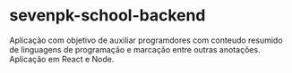 # sevenpk-school-backend
Aplicação com objetivo de auxiliar programdores com conteudo resumido de linguagens de programação e marcação entre outras anotações. Aplicação em React e Node.

